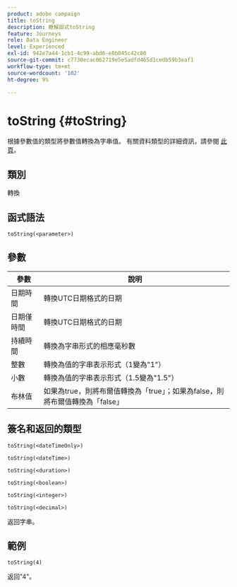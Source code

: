```yaml
---
product: adobe campaign
title: toString
description: 瞭解函式toString
feature: Journeys
role: Data Engineer
level: Experienced
exl-id: 942e7a44-1cb1-4c99-abd6-e0b045c42c80
source-git-commit: c7730ecac062719e5e5adfd465d1cedb59b3eaf1
workflow-type: tm+mt
source-wordcount: '102'
ht-degree: 9%

---
```


# toString {#toString}

根據參數值的類型將參數值轉換為字串值。 有關資料類型的詳細資訊，請參閱 [此頁](../expression/data-types.md)。

## 類別

轉換

## 函式語法

`toString(<parameter>)`

## 參數

| 參數 | 說明 |
|--- |--- |
| 日期時間 | 轉換UTC日期格式的日期 |
| 日期僅時間 | 轉換UTC日期格式的日期 |
| 持續時間 | 轉換為字串形式的相應毫秒數 |
| 整數 | 轉換為值的字串表示形式（1變為&quot;1&quot;） |
| 小數 | 轉換為值的字串表示形式（1.5變為&quot;1.5&quot;） |
| 布林值 | 如果為true，則將布爾值轉換為「true」；如果為false，則將布爾值轉換為「false」 |

## 簽名和返回的類型

`toString(<dateTimeOnly>)`

`toString(<dateTime>)`

`toString(<duration>)`

`toString(<boolean>)`

`toString(<integer>)`

`toString(<decimal>)`

返回字串。

## 範例

`toString(4)`

返回&quot;4&quot;。
